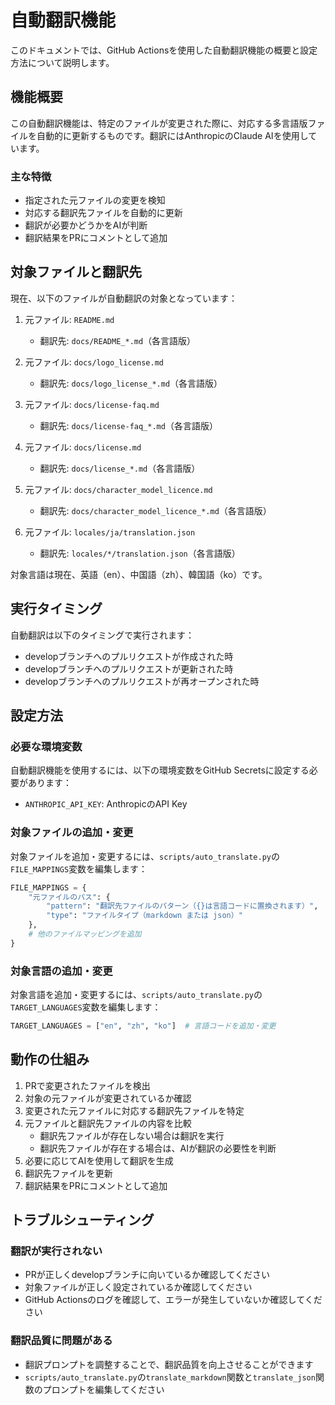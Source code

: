 # 自動翻訳機能

このドキュメントでは、GitHub Actionsを使用した自動翻訳機能の概要と設定方法について説明します。

## 機能概要

この自動翻訳機能は、特定のファイルが変更された際に、対応する多言語版ファイルを自動的に更新するものです。翻訳にはAnthropicのClaude AIを使用しています。

### 主な特徴

- 指定された元ファイルの変更を検知
- 対応する翻訳先ファイルを自動的に更新
- 翻訳が必要かどうかをAIが判断
- 翻訳結果をPRにコメントとして追加

## 対象ファイルと翻訳先

現在、以下のファイルが自動翻訳の対象となっています：

1. 元ファイル: `README.md`

   - 翻訳先: `docs/README_*.md`（各言語版）

2. 元ファイル: `docs/logo_license.md`

   - 翻訳先: `docs/logo_license_*.md`（各言語版）

3. 元ファイル: `docs/license-faq.md`

   - 翻訳先: `docs/license-faq_*.md`（各言語版）

4. 元ファイル: `docs/license.md`

   - 翻訳先: `docs/license_*.md`（各言語版）

5. 元ファイル: `docs/character_model_licence.md`

   - 翻訳先: `docs/character_model_licence_*.md`（各言語版）

6. 元ファイル: `locales/ja/translation.json`
   - 翻訳先: `locales/*/translation.json`（各言語版）

対象言語は現在、英語（en）、中国語（zh）、韓国語（ko）です。

## 実行タイミング

自動翻訳は以下のタイミングで実行されます：

- developブランチへのプルリクエストが作成された時
- developブランチへのプルリクエストが更新された時
- developブランチへのプルリクエストが再オープンされた時

## 設定方法

### 必要な環境変数

自動翻訳機能を使用するには、以下の環境変数をGitHub Secretsに設定する必要があります：

- `ANTHROPIC_API_KEY`: AnthropicのAPI Key

### 対象ファイルの追加・変更

対象ファイルを追加・変更するには、`scripts/auto_translate.py`の`FILE_MAPPINGS`変数を編集します：

```python
FILE_MAPPINGS = {
    "元ファイルのパス": {
        "pattern": "翻訳先ファイルのパターン（{}は言語コードに置換されます）",
        "type": "ファイルタイプ（markdown または json）"
    },
    # 他のファイルマッピングを追加
}
```

### 対象言語の追加・変更

対象言語を追加・変更するには、`scripts/auto_translate.py`の`TARGET_LANGUAGES`変数を編集します：

```python
TARGET_LANGUAGES = ["en", "zh", "ko"]  # 言語コードを追加・変更
```

## 動作の仕組み

1. PRで変更されたファイルを検出
2. 対象の元ファイルが変更されているか確認
3. 変更された元ファイルに対応する翻訳先ファイルを特定
4. 元ファイルと翻訳先ファイルの内容を比較
   - 翻訳先ファイルが存在しない場合は翻訳を実行
   - 翻訳先ファイルが存在する場合は、AIが翻訳の必要性を判断
5. 必要に応じてAIを使用して翻訳を生成
6. 翻訳先ファイルを更新
7. 翻訳結果をPRにコメントとして追加

## トラブルシューティング

### 翻訳が実行されない

- PRが正しくdevelopブランチに向いているか確認してください
- 対象ファイルが正しく設定されているか確認してください
- GitHub Actionsのログを確認して、エラーが発生していないか確認してください

### 翻訳品質に問題がある

- 翻訳プロンプトを調整することで、翻訳品質を向上させることができます
- `scripts/auto_translate.py`の`translate_markdown`関数と`translate_json`関数のプロンプトを編集してください
